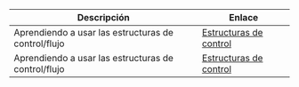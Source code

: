 |Descripción|Enlace|
|-----------|------|
|Aprendiendo a usar las estructuras de control/flujo|[Estructuras de control](./1_control_structures/README.md)|
|Aprendiendo a usar las estructuras de control/flujo|[Estructuras de control](./1_control_structures/README.md)|
